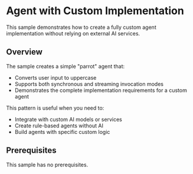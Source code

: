 # Agent with Custom Implementation

This sample demonstrates how to create a fully custom agent implementation without relying on external AI services.

## Overview

The sample creates a simple "parrot" agent that:
- Converts user input to uppercase
- Supports both synchronous and streaming invocation modes
- Demonstrates the complete implementation requirements for a custom agent

This pattern is useful when you need to:
- Integrate with custom AI models or services
- Create rule-based agents without AI
- Build agents with specific custom logic

## Prerequisites

This sample has no prerequisites.